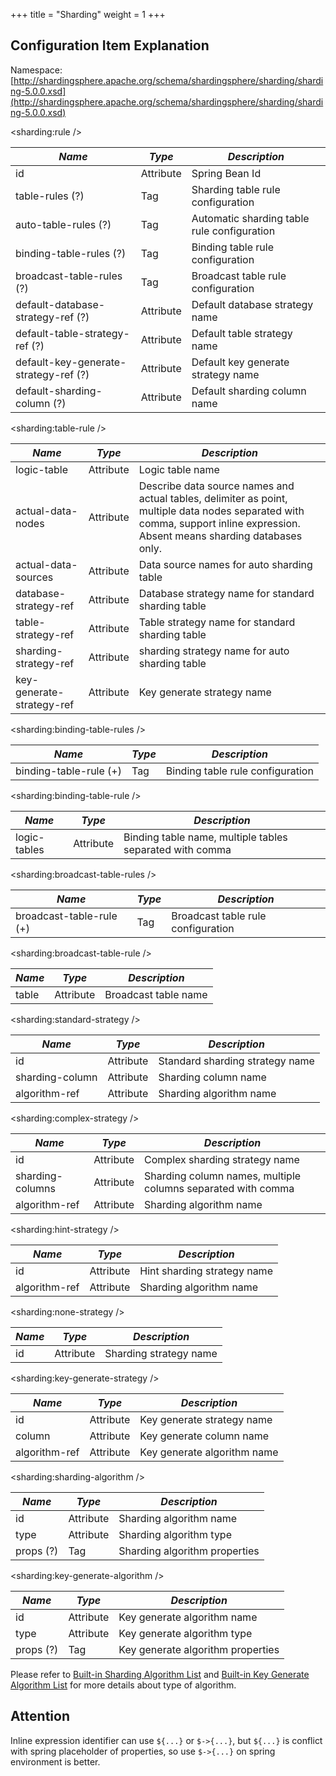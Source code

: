 +++
title = "Sharding"
weight = 1
+++

## Configuration Item Explanation

Namespace: [http://shardingsphere.apache.org/schema/shardingsphere/sharding/sharding-5.0.0.xsd](http://shardingsphere.apache.org/schema/shardingsphere/sharding/sharding-5.0.0.xsd)

\<sharding:rule />

| *Name*                                | *Type*    | *Description*                               |
| ------------------------------------- | --------- | ------------------------------------------- |
| id                                    | Attribute | Spring Bean Id                              |
| table-rules (?)                       | Tag       | Sharding table rule configuration           |
| auto-table-rules (?)                  | Tag       | Automatic sharding table rule configuration |
| binding-table-rules (?)               | Tag       | Binding table rule configuration            |
| broadcast-table-rules (?)             | Tag       | Broadcast table rule configuration          |
| default-database-strategy-ref (?)     | Attribute | Default database strategy name              |
| default-table-strategy-ref (?)        | Attribute | Default table strategy name                 |
| default-key-generate-strategy-ref (?) | Attribute | Default key generate strategy name          |
| default-sharding-column (?)           | Attribute | Default sharding column name                |

\<sharding:table-rule />

| *Name*                    | *Type*    | *Description*              |
| ------------------------- | --------- | -------------------------- |
| logic-table               | Attribute | Logic table name           |
| actual-data-nodes         | Attribute | Describe data source names and actual tables, delimiter as point, multiple data nodes separated with comma, support inline expression. Absent means sharding databases only. |
| actual-data-sources       | Attribute | Data source names for auto sharding table |
| database-strategy-ref     | Attribute | Database strategy name for standard sharding table     |
| table-strategy-ref        | Attribute | Table strategy name for standard sharding table        |
| sharding-strategy-ref     | Attribute | sharding strategy name for auto sharding table         |
| key-generate-strategy-ref | Attribute | Key generate strategy name |

\<sharding:binding-table-rules />

| *Name*                 | *Type* | *Description*                    |
| ---------------------- | ------ | -------------------------------- |
| binding-table-rule (+) | Tag    | Binding table rule configuration |

\<sharding:binding-table-rule />

| *Name*       | *Type*    | *Description*                                            |
| ------------ | --------- | -------------------------------------------------------- |
| logic-tables | Attribute | Binding table name, multiple tables separated with comma |

\<sharding:broadcast-table-rules />

| *Name*                   | *Type* | *Description*                      |
| ------------------------ | ------ | ---------------------------------- |
| broadcast-table-rule (+) | Tag    | Broadcast table rule configuration |

\<sharding:broadcast-table-rule />

| *Name* | *Type*    | *Description*        |
| ------ | --------- | -------------------- |
| table  | Attribute | Broadcast table name |

\<sharding:standard-strategy />

| *Name*          | *Type*    | *Description*                   |
| --------------- | --------- | ------------------------------- |
| id              | Attribute | Standard sharding strategy name |
| sharding-column | Attribute | Sharding column name            |
| algorithm-ref   | Attribute | Sharding algorithm name         |

\<sharding:complex-strategy />

| *Name*           | *Type*    | *Description*                                                |
| ---------------- | --------- | ------------------------------------------------------------ |
| id               | Attribute | Complex sharding strategy name                               |
| sharding-columns | Attribute | Sharding column names, multiple columns separated with comma |
| algorithm-ref    | Attribute | Sharding algorithm name                                      |

\<sharding:hint-strategy />

| *Name*        | *Type*    | *Description*               |
| ------------- | --------- | --------------------------- |
| id            | Attribute | Hint sharding strategy name |
| algorithm-ref | Attribute | Sharding algorithm name     |

\<sharding:none-strategy />

| *Name* | *Type*    | *Description*          |
| ------ | --------- | ---------------------- |
| id     | Attribute | Sharding strategy name |

\<sharding:key-generate-strategy />

| *Name*        | *Type*    | *Description*               |
| ------------- | --------- | --------------------------- |
| id            | Attribute | Key generate strategy name  |
| column        | Attribute | Key generate column name    |
| algorithm-ref | Attribute | Key generate algorithm name |

\<sharding:sharding-algorithm />

| *Name*    | *Type*    | *Description*                 |
| --------- | --------- | ----------------------------- |
| id        | Attribute | Sharding algorithm name       |
| type      | Attribute | Sharding algorithm type       |
| props (?) | Tag       | Sharding algorithm properties |

\<sharding:key-generate-algorithm />

| *Name*    | *Type*    | *Description*                     |
| --------- | --------- | --------------------------------- |
| id        | Attribute | Key generate algorithm name       |
| type      | Attribute | Key generate algorithm type       |
| props (?) | Tag       | Key generate algorithm properties |

Please refer to [Built-in Sharding Algorithm List](/en/user-manual/shardingsphere-jdbc/configuration/built-in-algorithm/sharding) and [Built-in Key Generate Algorithm List](/en/user-manual/shardingsphere-jdbc/configuration/built-in-algorithm/keygen) for more details about type of algorithm.

## Attention

Inline expression identifier can use `${...}` or `$->{...}`, but `${...}` is conflict with spring placeholder of properties, so use `$->{...}` on spring environment is better.
